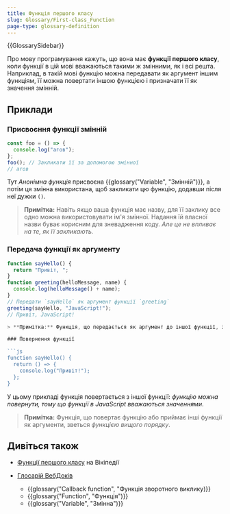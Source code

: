 ```yaml
---
title: Функція першого класу
slug: Glossary/First-class_Function
page-type: glossary-definition
---
```


{{GlossarySidebar}}

Про мову програмування кажуть, що вона має **функції першого класу**, коли функції в цій мові вважаються такими ж змінними, як і всі решта. Наприклад, в такій мові функцію можна передавати як аргумент іншим функціям, її можна повертати іншою функцією і призначати її як значення змінній.

## Приклади

### Присвоєння функції змінній

```js
const foo = () => {
  console.log("агов");
};
foo(); // Закликати її за допомогою змінної
// агов
```

Тут _Анонімна функція_ присвоєна {{glossary("Variable", "Змінній")}}, а потім ця змінна використана, щоб закликати цю функцію, додавши після неї дужки `()`.

> **Примітка:** Навіть якщо ваша функція має назву, для її заклику все одно можна використовувати ім'я змінної. Надання їй власної назви буває корисним для зневадження коду. _Але це не впливає на те, як її закликають._

### Передача функції як аргументу

```js
function sayHello() {
  return "Привіт, ";
}
function greeting(helloMessage, name) {
  console.log(helloMessage() + name);
}
// Передати `sayHello` як аргумент функції `greeting`
greeting(sayHello, "JavaScript!");
// Привіт, JavaScript!

> **Примітка:** Функція, що передається як аргумент до іншої функції, зветься _{{glossary("Callback function", "функцією зворотного виклику")}}_. _`sayHello()` - це функція зворотного виклику._

### Повернення функції

```js
function sayHello() {
  return () => {
    console.log("Привіт!");
  };
}
```

У цьому прикладі функція повертається з іншої функції: _функцію можна повернути, тому що функції в JavaScript вважаються значеннями_.

> **Примітка:** Функція, що повертає функцію або приймає інші функції як аргументи, зветься _функцією вищого порядку_.

## Дивіться також

- [Функції першого класу](https://uk.wikipedia.org/wiki/%D0%A4%D1%83%D0%BD%D0%BA%D1%86%D1%96%D1%8F_%D0%BF%D0%B5%D1%80%D1%88%D0%BE%D0%B3%D0%BE_%D0%BA%D0%BB%D0%B0%D1%81%D1%83) на Вікіпедії
- [Глосарій ВебДоків](/uk/docs/Glossary)

  - {{glossary("Callback function", "Функція зворотного виклику)}}
  - {{glossary("Function", "Функція")}}
  - {{glossary("Variable", "Змінна")}}
